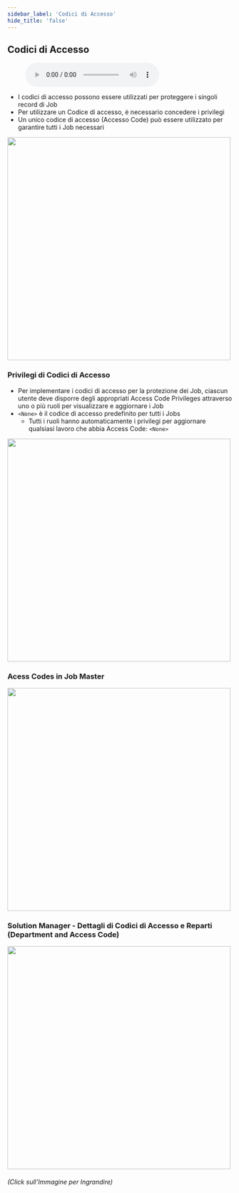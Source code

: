 ```yaml
---
sidebar_label: 'Codici di Accesso'
hide_title: 'false'
---
```


## Codici di Accesso

<figure>
    <audio
        controls
        src="audiobasic/AccessCodes.mp3">
            Your browser does not support the
            <code>audio</code> element.
    </audio>
</figure>

* I codici di accesso possono essere utilizzati per proteggere i singoli record di Job
* Per utilizzare un Codice di accesso, è necessario concedere i privilegi
* Un unico codice di accesso (Accesso Code) può essere utilizzato per garantire tutti i Job necessari

<a href="imgbasic/312.png" target="_blank"><img src="imgbasic/312.png" width="500"></img></a>

### Privilegi di Codici di Accesso

* Per implementare i codici di accesso per la protezione dei Job, ciascun utente deve disporre degli appropriati Access Code Privileges attraverso uno o più ruoli per visualizzare e aggiornare i Job
* ```<None>``` è il codice di accesso predefinito per tutti i Jobs
    * Tutti i ruoli hanno automaticamente i privilegi per aggiornare qualsiasi lavoro che abbia Access Code: ```<None>```

<a href="imgbasic/313.png" target="_blank"><img src="imgbasic/313.png" width="500"></img></a>

### Acess Codes in Job Master

<a href="imgbasic/314.png" target="_blank"><img src="imgbasic/314.png" width="500"></img></a>

### Solution Manager - Dettagli di Codici di Accesso e Reparti (Department and Access Code)

<a href="imgbasic/315.png" target="_blank"><img src="imgbasic/315.png" width="500"></img></a>

###### (Click sull'Immagine per Ingrandire)